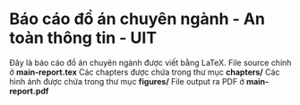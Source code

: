 # Báo cáo đồ án chuyên ngành - An toàn thông tin - UIT
Đây là báo cáo đồ án chuyên ngành được viết bằng LaTeX.
File source chính ở **main-report.tex**
Các chapters được chứa trong thư mục **chapters/**
Các hình ảnh được chứa trong thư mục **figures/**
File output ra PDF ở **main-report.pdf**
